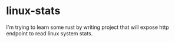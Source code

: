 # linux-stats

I'm trying to learn some rust by writing project that will expose http endpoint to read linux system stats.
